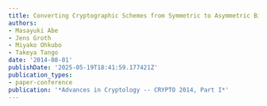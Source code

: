 ```yaml
---
title: Converting Cryptographic Schemes from Symmetric to Asymmetric Bilinear Groups
authors:
- Masayuki Abe
- Jens Groth
- Miyako Ohkubo
- Takeya Tango
date: '2014-08-01'
publishDate: '2025-05-19T18:41:59.177421Z'
publication_types:
- paper-conference
publication: '*Advances in Cryptology -- CRYPTO 2014, Part I*'
---
```

